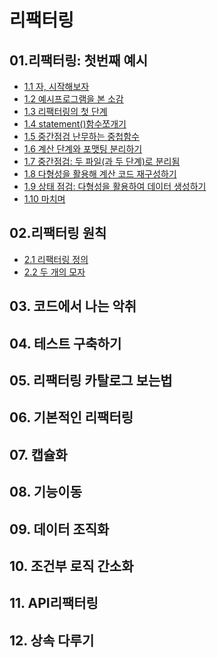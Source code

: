 # 리팩터링

## 01.리팩터링: 첫번째 예시

-   [1.1 자, 시작해보자](./1장/1.1%20자,시작해보자.md)
-   [1.2 예시프로그램을 본 소감](./1장/1.2%20예시프로그램을%20본%20소감.md)
-   [1.3 리팩터링의 첫 단계](./1장/1.3%20리팩터링의%20첫%20단계.md)
-   [1.4 statement()함수쪼개기](<./1장/1.4%20statement()%20함수%20쪼개기.md>)
-   [1.5 중간점검 난무하는 중첩함수](./1장/1.5%20중간%20점검%20난무하는%20중첩%20함수.md)
-   [1.6 계산 단계와 포맷팅 분리하기](./1장/1.6%20계산%20단계와%20포맷팅%20분리하기.md)
-   [1.7 중간점검: 두 파일(과 두 단계)로 분리됨](<./1장/1.7%20중간점검%20두%20파일(과%20두%20단계)로%20분리됨.md>)
-   [1.8 다형성을 활용해 계산 코드 재구성하기](./1장/1.8%20다형성을%20활용해%20계산%20코드%20재구성하기.md)
-   [1.9 상태 점검: 다형성을 활용하여 데이터 생성하기](./1장/1.9%20상태점검%20다형성을%20활용하여%20데이터%20생성하기.md)
-   [1.10 마치며](./1장/1.10%20마치며.md)

## 02.리팩터링 원칙

-   [2.1 리팩터링 정의](./2장/2.1%20리팩터링%20정의.md)
-   [2.2 두 개의 모자](./2장/2.2%20두%20개의%20모자.md)

## 03. 코드에서 나는 악취

## 04. 테스트 구축하기

## 05. 리팩터링 카탈로그 보는법

## 06. 기본적인 리팩터링

## 07. 캡슐화

## 08. 기능이동

## 09. 데이터 조직화

## 10. 조건부 로직 간소화

## 11. API리팩터링

## 12. 상속 다루기
